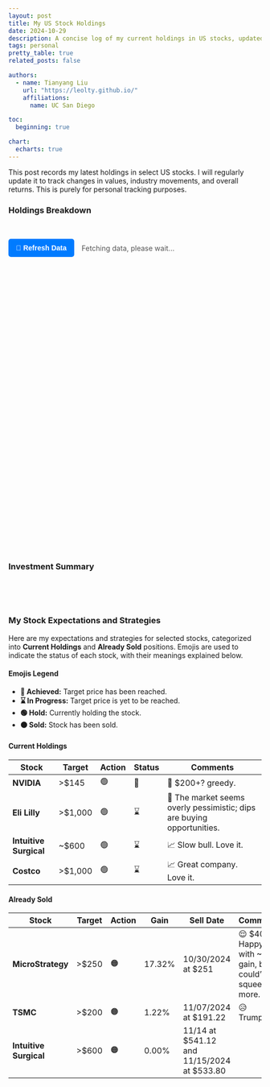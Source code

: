 ```yaml
---
layout: post
title: My US Stock Holdings
date: 2024-10-29
description: A concise log of my current holdings in US stocks, updated regularly to monitor value shifts, industry performance, and overall returns.
tags: personal
pretty_table: true
related_posts: false

authors:
  - name: Tianyang Liu
    url: "https://leolty.github.io/"
    affiliations:
      name: UC San Diego

toc:
  beginning: true

chart:
  echarts: true
---
```


This post records my latest holdings in select US stocks. I will regularly update it to track changes in values, industry movements, and overall returns. This is purely for personal tracking purposes.

### Holdings Breakdown

&nbsp;

<!-- Fetching Indicator and Refresh Button -->
<div id="fetching-container" style="display: flex; align-items: center; margin-bottom: 20px;">
  <button id="refresh-button" class="refresh-button">🔄 Refresh Data</button>
  <div id="fetching-indicator" class="fetching-indicator" style="margin-left: 15px;">
    Fetching data, please wait...
  </div>
</div>

<!-- Placeholder for the holdings table -->
<div id="holdings-table-container" style="display: none;">
  <!-- The table will be generated dynamically after data retrieval -->
</div>

<!-- Optional CSS for Positive and Negative P/L -->
<style>
/* Define CSS variables for text color based on the theme */

/* Light mode */
:root {
  --table-text-color: #000000; /* Black */
}

/* Dark mode */
[data-theme='dark'] {
  --table-text-color: #ffffff; /* White */
}

/* Apply the text color to the tables */
#holdings-table, #holdings-table th, #holdings-table td,
#summary-table, #summary-table th, #summary-table td {
  color: var(--table-text-color);
}

/* Styles for P/L (%) column */
.pl-positive {
  color: #28a745; /* Muted green */
  font-weight: bold;
}

.pl-negative {
  color: #dc3545; /* Muted red */
  font-weight: bold;
}

/* Styles for the fetching indicator and refresh button */
#fetching-container {
  display: flex;
  align-items: center;
  margin-bottom: 20px;
}

.fetching-indicator {
  font-size: 1em;
  color: #555;
}

.fetching-indicator.success {
  color: #28a745;
}

.fetching-indicator.error {
  color: #dc3545;
}

.refresh-button {
  background-color: #007bff;
  color: #fff;
  border: none;
  padding: 10px 15px;
  font-size: 1em;
  border-radius: 5px;
  cursor: pointer;
  font-weight: bold;
  display: flex;
  align-items: center;
}

.refresh-button:hover {
  background-color: #0056b3;
}

.refresh-button:disabled {
  background-color: #6c757d;
  cursor: not-allowed;
}

.refresh-button:focus {
  outline: none;
}

.refresh-button:active {
  background-color: #0056b3;
}
</style>

<!-- JavaScript Code -->
<script>
document.addEventListener("DOMContentLoaded", async function () {
  // API Key
  const apiKey = 'cshj6s1r01qu99bg0oe0cshj6s1r01qu99bg0oeg'; // Replace with your Finnhub API key

  // Stocks Data from YAML File
  var stocks = [
    {% for stock in site.data.stock_holdings.stocks %}
    {
      name: "{{ stock.name }}",
      symbol: "{{ stock.symbol }}",
      qty: {{ stock.qty }},
      cost_price: {{ stock.cost_price }}
    }{% if forloop.last == false %},{% endif %}
    {% endfor %}
  ];

  // Global variables
  var isFetching = false;
  var fetchRetryTimeout = null;
  var chartData = []; // Global variable to store chart data

  // Function to display fetching indicator
  function showFetchingIndicator(message, type = 'info') {
    const indicator = document.getElementById('fetching-indicator');
    indicator.innerText = message;
    indicator.classList.remove('success', 'error');
    if (type === 'success') {
      indicator.classList.add('success');
    } else if (type === 'error') {
      indicator.classList.add('error');
    }
    indicator.style.display = 'block';
  }

  // Function to hide fetching indicator
  function hideFetchingIndicator() {
    document.getElementById('fetching-indicator').style.display = 'none';
  }

  // Function to show error message
  function showError(message) {
    showFetchingIndicator(message, 'error');
  }

  // Function to show success message with fetch time
  function showSuccess(message) {
    showFetchingIndicator(message, 'success');
  }

  // Function to get current time in PST
  function getCurrentPSTTime() {
    const now = new Date();
    const options = {
      timeZone: 'America/Los_Angeles',
      year: 'numeric',
      month: '2-digit',
      day: '2-digit',
      hour: '2-digit',
      minute: '2-digit',
      second: '2-digit',
      hour12: false,
    };
    return new Intl.DateTimeFormat('en-US', options).format(now);
  }

  // Function to fetch current price for a given stock
  async function fetchCurrentPrice(stock) {
    const url = `https://finnhub.io/api/v1/quote?symbol=${stock.symbol}&token=${apiKey}`;
    try {
      const response = await fetch(url);
      const data = await response.json();
      if (data.c) {
        stock.curr_price = data.c;
      } else {
        console.error(`No data for symbol: ${stock.symbol}`);
        stock.curr_price = 0;
        throw new Error(`No data for symbol: ${stock.symbol}`);
      }
    } catch (error) {
      console.error(`Error fetching data for ${stock.symbol}:`, error);
      stock.curr_price = 0;
      throw error;
    }
  }

  // Function to fetch prices for all stocks
  async function fetchAllPrices(stocks) {
    const promises = stocks.map(stock => fetchCurrentPrice(stock));
    await Promise.all(promises);
  }

  // Function to calculate values
  function calculateStocks(stocks) {
    // Perform calculations
    stocks.forEach(stock => {
      stock.stock = `${stock.name}`;
      stock.curr_price = parseFloat(stock.curr_price.toFixed(2));
      stock.cost_price = parseFloat(stock.cost_price.toFixed(2));
      stock.value = parseFloat((stock.qty * stock.curr_price).toFixed(2));
      stock.cost_basis = parseFloat((stock.qty * stock.cost_price).toFixed(2));
      stock.pl_dollar = parseFloat((stock.value - stock.cost_basis).toFixed(2));
      stock.pl_percent = parseFloat(((stock.pl_dollar / stock.cost_basis) * 100).toFixed(2));
      stock.pl_class = stock.pl_percent >= 0 ? 'pl-positive' : 'pl-negative';
    });
  }

  // Function to generate the holdings table dynamically and initialize Bootstrap Table with data
  function generateHoldingsTable(stocks) {
    // Clear previous table if exists
    const container = document.getElementById('holdings-table-container');
    container.innerHTML = '';

    // Calculate total value for proportions
    const totalValue = stocks.reduce((sum, stock) => sum + stock.value, 0);

    // Calculate portfolio weights and add to stocks data
    stocks.forEach(stock => {
      stock.portfolio_weight = (stock.value / totalValue) * 100;
    });

    // Create table element
    var table = document.createElement('table');
    table.id = 'holdings-table';
    table.setAttribute('data-toggle', 'table');
    table.setAttribute('data-search', 'false');
    table.setAttribute('data-pagination', 'true');
    table.setAttribute('data-sortable', 'true');
    table.setAttribute('data-sort-name', 'pl_percent');
    table.setAttribute('data-sort-order', 'desc');

    // Append the table to the container
    container.appendChild(table);

    // Initialize the Bootstrap Table with modified columns
    $('#holdings-table').bootstrapTable({
      data: stocks,
      columns: [
        {
          field: 'stock',
          title: 'Stock',
          sortable: true
        },
        {
          field: 'curr_price',
          title: 'Current Price ($)',
          sortable: true,
          formatter: function(value) {
            return value.toFixed(2);
          }
        },
        {
          field: 'cost_price',
          title: 'Cost Price ($)',
          sortable: true,
          formatter: function(value) {
            return value.toFixed(2);
          }
        },
        {
          field: 'portfolio_weight',
          title: 'Portfolio Weight (%)',
          sortable: true,
          formatter: function(value) {
            return `${value.toFixed(2)}%`;
          }
        },
        {
          field: 'pl_percent',
          title: 'P/L (%)',
          sortable: true,
          formatter: function(value, row) {
            return `<span class="${row.pl_class}">${value.toFixed(2)}%</span>`;
          }
        }
      ]
    });
  }

  // Function to generate the simplified summary table with better styling
  function generateSummaryTable(stocks) {
    // Clear previous table if exists
    const container = document.getElementById('summary-table-container');
    container.innerHTML = '';

    // Calculate total cost and value for overall profit margin
    var total_cost = stocks.reduce((sum, stock) => sum + stock.cost_basis, 0);
    var total_value = stocks.reduce((sum, stock) => sum + stock.value, 0);
    var profit_margin = ((total_value - total_cost) / total_cost) * 100;

    var summaryData = [
      {
        total_profit_margin: profit_margin
      }
    ];

    // Create table element with centered style
    var table = document.createElement('table');
    table.id = 'summary-table';
    table.setAttribute('data-toggle', 'table');
    table.setAttribute('data-search', 'false');
    table.setAttribute('data-pagination', 'false');
    table.setAttribute('data-sortable', 'false');

    // Add custom styles for the summary table
    const style = document.createElement('style');
    style.textContent = `
      #summary-table {
        width: auto !important;
        margin: 0 auto;
        min-width: 300px;
      }
      #summary-table th,
      #summary-table td {
        text-align: center !important;
        font-size: 1.1em;
        padding: 15px !important;
        background-color: var(--table-header-bg);
        border-radius: 8px;
      }
      #summary-table th {
        font-weight: bold;
        border-bottom: 2px solid var(--table-border-color);
      }
      .total-pl-value {
        font-size: 1.2em;
        font-weight: bold;
        padding: 5px 10px;
        border-radius: 4px;
        display: inline-block;
      }
    `;
    document.head.appendChild(style);

    // Append the table to the container
    container.appendChild(table);

    // Initialize the Bootstrap Table with centered and styled profit margin
    $('#summary-table').bootstrapTable({
      data: summaryData,
      columns: [
        {
          field: 'total_profit_margin',
          title: 'Overall Portfolio Return',
          formatter: function(value) {
            const className = value >= 0 ? 'pl-positive' : 'pl-negative';
            return `<span class="total-pl-value ${className}">${value.toFixed(2)}%</span>`;
          }
        }
      ]
    });
  }

  // Function to update the chart
  function updateChart(stocks) {
    // Generate portfolioData
    chartData = stocks.map(stock => ({
      name: stock.name,
      value: stock.value
    }));

    // Update the chart options
    myChart.setOption({
      series: [{
        data: chartData
      }]
    });
  }

  // Function to fetch data and update the page
  async function fetchDataAndUpdate() {
    // Prevent multiple fetches
    if (isFetching) return;

    isFetching = true;
    showFetchingIndicator('Fetching data, please wait...');

    // Disable the refresh button
    const refreshButton = document.getElementById('refresh-button');
    refreshButton.disabled = true;

    try {
      await fetchAllPrices(stocks);
      calculateStocks(stocks);
      generateHoldingsTable(stocks);
      updateChart(stocks);
      generateSummaryTable(stocks);

      // Display the table container after data is loaded
      document.getElementById('holdings-table-container').style.display = 'block';
      document.getElementById('summary-table-container').style.display = 'block';

      // Show success message with fetch time
      const fetchTime = getCurrentPSTTime();
      showSuccess(`Data fetched successfully at ${fetchTime} PST`);

    } catch (error) {
      showError('Fetching error. Retrying in 1 minute...');
      // Retry after 1 minute
      if (fetchRetryTimeout) clearTimeout(fetchRetryTimeout);
      fetchRetryTimeout = setTimeout(() => {
        fetchDataAndUpdate();
      }, 60000); // 60000ms = 1 minute
    } finally {
      isFetching = false;
      // Enable the refresh button
      refreshButton.disabled = false;
    }
  }

  // Initialize the chart (Needs to be global for updateChart function)
  var chartDom = document.getElementById('portfolioChart');
  var myChart = echarts.init(chartDom);

  // Initial chart options (will be updated later)
  function getChartOptions(isDarkMode) {
    return {
      title: {
        text: "Portfolio Breakdown by Stock Value",
        left: "center",
        top: "5%",
        textStyle: {
          fontFamily: '"EB Garamond", serif',
          fontSize: 18,
          fontWeight: 'bold',
          color: isDarkMode ? "#ffffff" : "#000000"
        }
      },
      tooltip: {
        trigger: "item",
        formatter: "{b}: ${c} ({d}%)",
        textStyle: {
          fontFamily: '"EB Garamond", serif',
          color: isDarkMode ? "#ffffff" : "#000000"
        },
        backgroundColor: isDarkMode ? "#333333" : "#ffffff",
        borderColor: isDarkMode ? "#ffffff" : "#333333"
      },
      legend: {
        orient: "vertical",
        right: "5%",
        top: "middle",
        itemGap: 10,
        textStyle: {
          fontFamily: '"EB Garamond", serif',
          fontSize: 14,
          color: isDarkMode ? "#ffffff" : "#000000"
        }
      },
      series: [
        {
          name: "Stock Value",
          type: "pie",
          radius: ["40%", "70%"],
          center: ["40%", "55%"],
          avoidLabelOverlap: true,
          itemStyle: {
            borderRadius: 10,
            borderColor: isDarkMode ? "#333333" : "#ffffff",
            borderWidth: 2
          },
          label: {
            show: true,
            formatter: "{b}: {d}%",
            fontFamily: '"EB Garamond", serif',
            fontSize: 14,
            position: 'outside',
            distanceToLabelLine: 15,
            color: isDarkMode ? "#ffffff" : "#000000"
          },
          labelLine: {
            show: true,
            lineStyle: {
              color: isDarkMode ? "#ffffff" : "#333333"
            },
            length: 20,
            length2: 15
          },
          labelLayout: function (params) {
            return {
              moveOverlap: 'shiftY'
            };
          },
          emphasis: {
            scale: true,
            scaleSize: 10
          }
          // Removed data property here to prevent overwriting existing data
        }
      ],
    };
  }

  // Set initial chart theme
  function setChartTheme() {
    const isDarkMode = document.documentElement.getAttribute('data-theme') === 'dark';
    myChart.setOption(getChartOptions(isDarkMode));
  }

  // Initial setup
  setChartTheme();

  // Listen for theme changes using MutationObserver
  const observer = new MutationObserver(setChartTheme);
  observer.observe(document.documentElement, { attributes: true, attributeFilter: ['data-theme'] });

  // Add event listener for the refresh button
  document.getElementById('refresh-button').addEventListener('click', function () {
    fetchDataAndUpdate();
  });

  // Run the fetch data function
  fetchDataAndUpdate();
});
</script>

&nbsp;

<!-- Portfolio Chart Container -->
<div id="portfolioChartContainer" style="width: 100%; overflow: auto; max-width: 900px; max-height: 500px;">
  <div id="portfolioChart" style="width: 850px; height: 500px;"></div>
</div>

&nbsp;

### Investment Summary

&nbsp;

<!-- Placeholder for the summary table -->
<div id="summary-table-container" style="display: none;">
  <!-- The summary table will be generated dynamically after data retrieval -->
</div>

&nbsp;

### My Stock Expectations and Strategies

Here are my expectations and strategies for selected stocks, categorized into **Current Holdings** and **Already Sold** positions. Emojis are used to indicate the status of each stock, with their meanings explained below.

#### Emojis Legend
- **🎯 Achieved:** Target price has been reached.
- **⌛ In Progress:** Target price is yet to be reached.
- **🟢 Hold:** Currently holding the stock.
- **🟠 Sold:** Stock has been sold.

#### Current Holdings

| **Stock**                             | **Target** | **Action** | **Status** | **Comments**                                                                                                 |
|---------------------------------------|------------|------------|------------|--------------------------------------------------------------------------------------------------------------|
| **NVIDIA**                     | >$145     | 🟢     | 🎯         | 🤔 $200+? greedy.                                         |
| **Eli Lilly**                   | >$1,000    | 🟢     | ⌛         | 💸 The market seems overly pessimistic; dips are buying opportunities.                     |
| **Intuitive Surgical**         | ~$600     | 🟢     | ⌛         | 📈 Slow bull. Love it.                      |
| **Costco**                     | >$1,000    | 🟢     | ⌛         | 📈 Great company. Love it. |

#### Already Sold

| **Stock**    | **Target** | **Action** | **Gain** | **Sell Date**       | **Comments**  |
|--------------|------------|------------|----------|----------------------|--------------------------------|
| **MicroStrategy**           | >$250     | 🟠     | 17.32%   | 10/30/2024 at $251    |  😌 $400+? Happy with ~20% gain, but could’ve squeezed more.                      |
| **TSMC**    | >$200     | 🟠     | 1.22%    | 11/07/2024 at $191.22 | 😥 Trump...? |
| **Intuitive Surgical**                         | >$600     | 🟠     | 0.00%    | 11/14 at $541.12 and 11/15/2024 at $533.80   | | 🤡 Sell to add $LLY.. |

